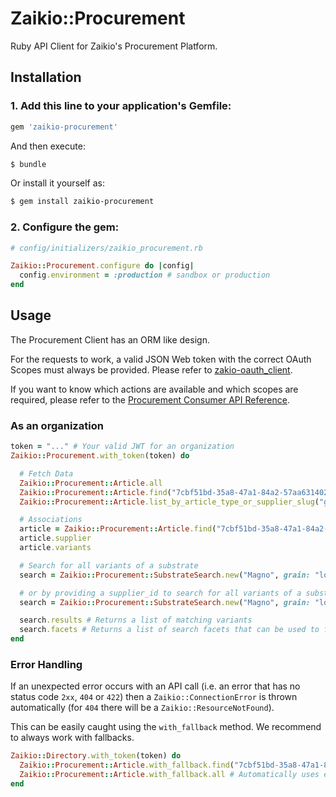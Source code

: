 # Zaikio::Procurement

Ruby API Client for Zaikio's Procurement Platform.

## Installation

### 1. Add this line to your application's Gemfile:

```ruby
gem 'zaikio-procurement'
```

And then execute:
```bash
$ bundle
```

Or install it yourself as:
```bash
$ gem install zaikio-procurement
```

### 2. Configure the gem:

```rb
# config/initializers/zaikio_procurement.rb

Zaikio::Procurement.configure do |config|
  config.environment = :production # sandbox or production
end
```


## Usage

The Procurement Client has an ORM like design.

For the requests to work, a valid JSON Web token with the correct OAuth Scopes must always be provided. Please refer to [zakio-oauth_client](https://github.com/zaikio/zaikio-oauth_client).

If you want to know which actions are available and which scopes are required, please refer to the [Procurement Consumer API Reference](https://docs.zaikio.com/api/procurement_consumers/procurement.html).

### As an organization

```rb
token = "..." # Your valid JWT for an organization
Zaikio::Procurement.with_token(token) do

  # Fetch Data
  Zaikio::Procurement::Article.all
  Zaikio::Procurement::Article.find("7cbf51bd-35a8-47a1-84a2-57aa63140234")
  Zaikio::Procurement::Article.list_by_article_type_or_supplier_slug("great_paper_company")

  # Associations
  article = Zaikio::Procurement::Article.find("7cbf51bd-35a8-47a1-84a2-57aa63140234")
  article.supplier
  article.variants

  # Search for all variants of a substrate
  search = Zaikio::Procurement::SubstrateSearch.new("Magno", grain: "long", paper_weight: 80)

  # or by providing a supplier_id to search for all variants of a substrate of from a specific supplier
  search = Zaikio::Procurement::SubstrateSearch.new("Magno", grain: "long", paper_weight: 80, supplier_id: "a8b99fd3-a790-4366-85b0-2df4af0ca000")

  search.results # Returns a list of matching variants
  search.facets # Returns a list of search facets that can be used to further narrow down the results
end
```

### Error Handling

If an unexpected error occurs with an API call (i.e. an error that has no status code `2xx`, `404` or `422`) then a `Zaikio::ConnectionError` is thrown automatically (for `404` there will be a `Zaikio::ResourceNotFound`).

This can be easily caught using the `with_fallback` method. We recommend to always work with fallbacks.

```rb
Zaikio::Directory.with_token(token) do
  Zaikio::Procurement::Article.with_fallback.find("7cbf51bd-35a8-47a1-84a2-57aa63140234") # => nil
  Zaikio::Procurement::Article.with_fallback.all # Automatically uses empty array as fallback
end
```